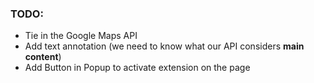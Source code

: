 ### TODO:
- Tie in the Google Maps API
- Add text annotation (we need to know what our API considers **main content**)
- Add Button in Popup to activate extension on the page